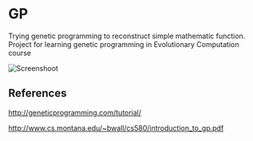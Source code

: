# GP
Trying genetic programming to reconstruct simple mathematic function. Project for learning genetic programming in Evolutionary Computation course

![Screenshoot](https://raw.githubusercontent.com/fachrur/GP/master/tree6.png)

## References
http://geneticprogramming.com/tutorial/

http://www.cs.montana.edu/~bwall/cs580/introduction_to_gp.pdf

